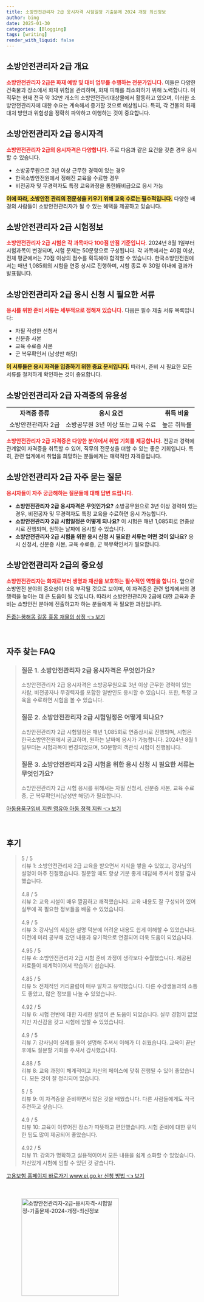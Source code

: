 ```yaml
---
title: 소방안전관리자 2급 응시자격 시험일정 기출문제 2024 개정 최신정보
author: bing
date: 2025-01-30
categories: [Blogging]
tags: [writing]
render_with_liquid: false
---
```



<h2 id='소방안전관리자_2급_개요'>소방안전관리자 2급 개요</h2>

<p><b><span style="color: #ee2323;">소방안전관리자 2급은 화재 예방 및 대비 업무를 수행하는 전문가입니다.</span></b> 이들은 다양한 건축물과 장소에서 화재 위험을 관리하며, 화재 피해를 최소화하기 위해 노력합니다. 이 직무는 현재 전국 약 32만 개소의 소방안전관리대상물에서 활동하고 있으며, 이러한 소방안전관리자에 대한 수요는 계속해서 증가할 것으로 예상됩니다. 특히, 각 건물의 화재 대처 방안과 위험성을 정확히 파악하고 이행하는 것이 중요합니다.</p>

<h2 id='응시자격'>소방안전관리자 2급 응시자격</h2>

<p><b><span style="color: #ee2323;">소방안전관리자 2급의 응시자격은 다양합니다.</span></b> 주로 다음과 같은 요건을 갖춘 경우 응시할 수 있습니다.</p>

<ul>
    <li>소방공무원으로 3년 이상 근무한 경력이 있는 경우</li>
    <li>한국소방안전원에서 정해진 교육을 수료한 경우</li>
    <li>비전공자 및 무경력자도 특정 교육과정을 통한経비급으로 응시 가능</li>
</ul>

<p><b><span style="background-color: #ffe066;">이에 따라, 소방안전 관리의 전문성을 키우기 위해 교육 수료는 필수적입니다.</span></b> 다양한 배경의 사람들이 소방안전관리자가 될 수 있는 혜택을 제공하고 있습니다.</p>

<h2 id='시험정보'>소방안전관리자 2급 시험정보</h2>

<p><b><span style="color: #ee2323;">소방안전관리자 2급 시험은 각 과목마다 100점 만점 기준입니다.</span></b> 2024년 8월 1일부터 시험과목이 변경되며, 시험 문제는 50문항으로 구성됩니다. 각 과목에서는 40점 이상, 전체 평균에서는 70점 이상의 점수를 획득해야 합격할 수 있습니다. 한국소방안전원에서는 매년 1,085회의 시험을 연중 상시로 진행하며, 시험 종료 후 30일 이내에 결과가 발표됩니다.</p>

<h2 id='응시신청서류'>소방안전관리자 2급 응시 신청 시 필요한 서류</h2>

<p><b><span style="color: #ee2323;">응시를 위한 준비 서류는 세부적으로 정해져 있습니다.</span></b> 다음은 필수 제출 서류 목록입니다:</p>

<ul>
    <li>자필 작성한 신청서</li>
    <li>신분증 사본</li>
    <li>교육 수료증 사본</li>
    <li>군 복무확인서 (남성만 해당)</li>
</ul>

<p><b><span style="background-color: #ffe066;">이 서류들은 응시 자격을 입증하기 위한 중요 문서입니다.</span></b> 따라서, 준비 시 필요한 모든 서류를 철저하게 확인하는 것이 중요합니다.</p>

<h2 id='소방안전관리자_메리트'>소방안전관리자 2급 자격증의 유용성</h2>

<table>
    <tr>
        <td style="text-align: center; height: 17px;"><b>자격증 종류</b></td>
        <td style="text-align: center; height: 17px;"><b>응시 요건</b></td>
        <td style="text-align: center; height: 17px;"><b>취득 비율</b></td>
    </tr>
    <tr>
        <td style="text-align: center; height: 17px;">소방안전관리자 2급</td>
        <td style="text-align: center; height: 17px;">소방공무원 3년 이상 또는 교육 수료</td>
        <td style="text-align: center; height: 17px;">높은 취득률</td>
    </tr>
</table>

<p><b><span style="color: #ee2323;">소방안전관리자 2급 자격증은 다양한 분야에서 취업 기회를 제공합니다.</span></b> 전공과 경력에 관계없이 자격증을 취득할 수 있어, 직무의 전문성을 더할 수 있는 좋은 기회입니다. 특히, 관련 업계에서 취업을 희망하는 분들에게는 매력적인 자격증입니다.</p>

<h2 id='자주묻는질문'>소방안전관리자 2급 자주 묻는 질문</h2>

<p><b><span style="color: #ee2323;">응시자들이 자주 궁금해하는 질문들에 대해 답변 드립니다.</span></b></p>

<ul>
    <li><b>소방안전관리자 2급 응시자격은 무엇인가요?</b> 소방공무원으로 3년 이상 경력이 있는 경우, 비전공자 및 무경력자도 특정 교육을 수료하면 응시 가능합니다.</li>
    <li><b>소방안전관리자 2급 시험일정은 어떻게 되나요?</b> 이 시험은 매년 1,085회로 연중상시로 진행되며, 원하는 날짜에 응시할 수 있습니다.</li>
    <li><b>소방안전관리자 2급 시험을 위한 응시 신청 시 필요한 서류는 어떤 것이 있나요?</b> 응시 신청서, 신분증 사본, 교육 수료증, 군 복무확인서가 필요합니다.</li>
</ul>

<h2 id='결론'>소방안전관리자 2급의 중요성</h2>

<p><b><span style="color: #ee2323;">소방안전관리자는 화재로부터 생명과 재산을 보호하는 필수적인 역할을 합니다.</span></b> 앞으로 소방안전 분야의 중요성이 더욱 부각될 것으로 보이며, 이 자격증은 관련 업계에서의 경쟁력을 높이는 데 큰 도움이 될 것입니다. 따라서 소방안전관리자 2급에 대한 교육과 준비는 소방안전 분야에 진출하고자 하는 분들에게 꼭 필요한 과정입니다.</p>


<p><a class="click-button" title="돈줍는꿈해몽 길몽 흉몽 재물의 상징" href="https://blackassets.github.io/posts/%EB%8F%88%EC%A4%8D%EB%8A%94%EA%BF%88%ED%95%B4%EB%AA%BD-%EA%B8%B8%EB%AA%BD-%ED%9D%89%EB%AA%BD-%EC%9E%AC%EB%AC%BC%EC%9D%98-%EC%83%81%EC%A7%95/" rel="dofollow">돈줍는꿈해몽 길몽 흉몽 재물의 상징 👈 보기</a></p><br>
<h2 id='자주_찾는_FAQ'>자주 찾는 FAQ</h2>
<div itemscope="" itemtype="https://schema.org/FAQPage"> 
<blockquote> 
<div itemscope="" itemprop="mainEntity" itemtype="https://schema.org/Question"> 
<h3 itemprop="name">질문 1. 소방안전관리자 2급 응시자격은 무엇인가요?</h3> 
<div itemscope="" itemprop="acceptedAnswer" itemtype="https://schema.org/Answer"> 
<span itemprop="text"> 
<p>소방안전관리자 2급 응시자격은 소방공무원으로 3년 이상 근무한 경력이 있는 사람, 비전공자나 무경력자를 포함한 일반인도 응시할 수 있습니다. 또한, 특정 교육을 수료하면 시험을 볼 수 있습니다.</p> 
</span> 
</div> 
</div> 
<div itemscope="" itemprop="mainEntity" itemtype="https://schema.org/Question"> 
<h3 itemprop="name">질문 2. 소방안전관리자 2급 시험일정은 어떻게 되나요?</h3> 
<div itemscope="" itemprop="acceptedAnswer" itemtype="https://schema.org/Answer"> 
<span itemprop="text"> 
<p>소방안전관리자 2급 시험일정은 매년 1,085회로 연중상시로 진행되며, 시험은 한국소방안전원에서 공고하며, 원하는 날짜에 응시가 가능합니다. 2024년 8월 1일부터는 시험과목이 변경되었으며, 50문항의 객관식 시험이 진행됩니다.</p> 
</span> 
</div> 
</div> 
<div itemscope="" itemprop="mainEntity" itemtype="https://schema.org/Question"> 
<h3 itemprop="name">질문 3. 소방안전관리자 2급 시험을 위한 응시 신청 시 필요한 서류는 무엇인가요?</h3> 
<div itemscope="" itemprop="acceptedAnswer" itemtype="https://schema.org/Answer"> 
<span itemprop="text"> 
<p>소방안전관리자 2급 시험 응시를 위해서는 자필 신청서, 신분증 사본, 교육 수료증, 군 복무확인서(남성만 해당)가 필요합니다.</p> 
</span> 
</div> 
</div> 
</blockquote> 
</div>
<p><a class="click-button" title="아동용품구입비 지원 영유아 아동 정책 지원" href="https://blackassets.github.io/posts/%EC%95%84%EB%8F%99%EC%9A%A9%ED%92%88%EA%B5%AC%EC%9E%85%EB%B9%84-%EC%A7%80%EC%9B%90-%EC%98%81%EC%9C%A0%EC%95%84-%EC%95%84%EB%8F%99-%EC%A0%95%EC%B1%85-%EC%A7%80%EC%9B%90/" rel="dofollow">아동용품구입비 지원 영유아 아동 정책 지원 👈 보기</a></p><br>
<h2 id='후기'>후기</h2>
<div itemscope itemtype="https://schema.org/Product">
  <blockquote>
  <div itemprop="review" itemscope itemtype="https://schema.org/Review">
      <div itemprop="reviewRating" itemscope itemtype="https://schema.org/Rating"> <span itemprop="ratingValue">5</span> / <span itemprop="bestRating">5</span> </div>
      <span itemprop="reviewBody">리뷰 1: 소방안전관리자 2급 교육을 받으면서 지식을 쌓을 수 있었고, 강사님의 설명이 아주 친절했습니다. 질문할 때도 항상 기분 좋게 대답해 주셔서 정말 감사했습니다.</span>
  </div>
  <br>
  <div itemprop="review" itemscope itemtype="https://schema.org/Review">
      <div itemprop="reviewRating" itemscope itemtype="https://schema.org/Rating"> <span itemprop="ratingValue">4.8</span> / <span itemprop="bestRating">5</span> </div>
      <span itemprop="reviewBody">리뷰 2: 교육 시설이 매우 깔끔하고 쾌적했습니다. 교육 내용도 잘 구성되어 있어 실무에 꼭 필요한 정보들을 배울 수 있었습니다.</span>
  </div>
  <br>
  <div itemprop="review" itemscope itemtype="https://schema.org/Review">
      <div itemprop="reviewRating" itemscope itemtype="https://schema.org/Rating"> <span itemprop="ratingValue">4.9</span> / <span itemprop="bestRating">5</span> </div>
      <span itemprop="reviewBody">리뷰 3: 강사님의 세심한 설명 덕분에 어려운 내용도 쉽게 이해할 수 있었습니다. 이전에 미리 공부해 갔던 내용과 유기적으로 연결되어 더욱 도움이 되었습니다.</span>
  </div>
  <br>
  <div itemprop="review" itemscope itemtype="https://schema.org/Review">
      <div itemprop="reviewRating" itemscope itemtype="https://schema.org/Rating"> <span itemprop="ratingValue">4.95</span> / <span itemprop="bestRating">5</span> </div>
      <span itemprop="reviewBody">리뷰 4: 소방안전관리자 2급 시험 준비 과정이 생각보다 수월했습니다. 제공된 자료들이 체계적이어서 학습하기 쉽습니다.</span>
  </div>
  <br>
  <div itemprop="review" itemscope itemtype="https://schema.org/Review">
      <div itemprop="reviewRating" itemscope itemtype="https://schema.org/Rating"> <span itemprop="ratingValue">4.85</span> / <span itemprop="bestRating">5</span> </div>
      <span itemprop="reviewBody">리뷰 5: 전체적인 커리큘럼이 매우 알차고 유익했습니다. 다른 수강생들과의 소통도 좋았고, 많은 정보를 나눌 수 있었습니다.</span>
  </div>
  <br>
  <div itemprop="review" itemscope itemtype="https://schema.org/Review">
      <div itemprop="reviewRating" itemscope itemtype="https://schema.org/Rating"> <span itemprop="ratingValue">4.92</span> / <span itemprop="bestRating">5</span> </div>
      <span itemprop="reviewBody">리뷰 6: 시험 전반에 대한 자세한 설명이 큰 도움이 되었습니다. 실무 경험이 없었지만 자신감을 갖고 시험에 임할 수 있었습니다.</span>
  </div>
  <br>
  <div itemprop="review" itemscope itemtype="https://schema.org/Review">
      <div itemprop="reviewRating" itemscope itemtype="https://schema.org/Rating"> <span itemprop="ratingValue">4.9</span> / <span itemprop="bestRating">5</span> </div>
      <span itemprop="reviewBody">리뷰 7: 강사님이 실례를 들어 설명해 주셔서 이해가 더 쉬웠습니다. 교육이 끝난 후에도 질문할 기회를 주셔서 감사했습니다.</span>
  </div>
  <br>
  <div itemprop="review" itemscope itemtype="https://schema.org/Review">
      <div itemprop="reviewRating" itemscope itemtype="https://schema.org/Rating"> <span itemprop="ratingValue">4.88</span> / <span itemprop="bestRating">5</span> </div>
      <span itemprop="reviewBody">리뷰 8: 교육 과정이 체계적이고 자신의 페이스에 맞춰 진행될 수 있어 좋았습니다. 모든 것이 잘 정리되어 있습니다.</span>
  </div>
  <br>
  <div itemprop="review" itemscope itemtype="https://schema.org/Review">
      <div itemprop="reviewRating" itemscope itemtype="https://schema.org/Rating"> <span itemprop="ratingValue">5</span> / <span itemprop="bestRating">5</span> </div>
      <span itemprop="reviewBody">리뷰 9: 이 자격증을 준비하면서 많은 것을 배웠습니다. 다른 사람들에게도 적극 추천하고 싶습니다.</span>
  </div>
  <br>
  <div itemprop="review" itemscope itemtype="https://schema.org/Review">
      <div itemprop="reviewRating" itemscope itemtype="https://schema.org/Rating"> <span itemprop="ratingValue">4.9</span> / <span itemprop="bestRating">5</span> </div>
      <span itemprop="reviewBody">리뷰 10: 교육이 이루어진 장소가 따뜻하고 편안했습니다. 시험 준비에 대한 유익한 팁도 많이 제공되어 좋았습니다.</span>
  </div>
  <br>
  <div itemprop="review" itemscope itemtype="https://schema.org/Review">
      <div itemprop="reviewRating" itemscope itemtype="https://schema.org/Rating"> <span itemprop="ratingValue">4.92</span> / <span itemprop="bestRating">5</span> </div>
      <span itemprop="reviewBody">리뷰 11: 강의가 명확하고 실용적이어서 모든 내용을 쉽게 소화할 수 있었습니다. 자신있게 시험에 임할 수 있던 것 같습니다.</span>
  </div>
  </blockquote>
</div>
<p><a class="click-button" title="고용보험 홈페이지 바로가기 www.ei.go.kr 신청 방법" href="https://blackassets.github.io/posts/%EA%B3%A0%EC%9A%A9%EB%B3%B4%ED%97%98-%ED%99%88%ED%8E%98%EC%9D%B4%EC%A7%80-%EB%B0%94%EB%A1%9C%EA%B0%80%EA%B8%B0-www.ei.go.kr-%EC%8B%A0%EC%B2%AD-%EB%B0%A9%EB%B2%95/" rel="dofollow">고용보험 홈페이지 바로가기 www.ei.go.kr 신청 방법 👈 보기</a></p><br>
<figure class="image"><img src="https://blackassets.github.io/assets/img/thumbnail/소방안전관리자-2급-응시자격-시험일정-기출문제-2024-개정-최신정보.webp" alt="소방안전관리자-2급-응시자격-시험일정-기출문제-2024-개정-최신정보" width="256" height="256"></figure>
